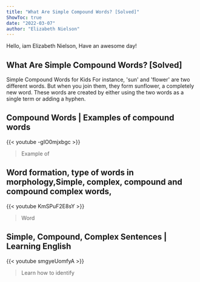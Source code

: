 ```yaml
---
title: "What Are Simple Compound Words? [Solved]"
ShowToc: true 
date: "2022-03-07"
author: "Elizabeth Nielson" 
---
```


Hello, iam Elizabeth Nielson, Have an awesome day!
## What Are Simple Compound Words? [Solved]
 Simple Compound Words for Kids For instance, 'sun' and 'flower' are two different words. But when you join them, they form sunflower, a completely new word. These words are created by either using the two words as a single term or adding a hyphen.

## Compound Words | Examples of compound words
{{< youtube -gIO0mjxbgc >}}
>Example of 

## Word formation, type of words in morphology,Simple, complex, compound and compound complex words,
{{< youtube KmSPuF2E8sY >}}
>Word

## Simple, Compound, Complex Sentences | Learning English
{{< youtube smgyeUomfyA >}}
>Learn how to identify 

